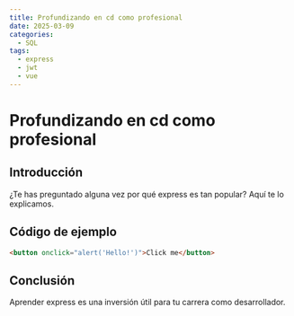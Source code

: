 ```yaml
---
title: Profundizando en cd como profesional
date: 2025-03-09
categories:
  - SQL
tags:
  - express
  - jwt
  - vue
---
```


# Profundizando en cd como profesional

## Introducción

¿Te has preguntado alguna vez por qué express es tan popular? Aquí te lo explicamos.

## Código de ejemplo

```html
<button onclick="alert('Hello!')">Click me</button>
```

## Conclusión

Aprender express es una inversión útil para tu carrera como desarrollador.